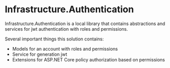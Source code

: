 # Infrastructure.Authentication

Infrastructure.Authentication is a local library that contains abstractions and services for jwt authentication with
roles and permissions.

Several important things this solution contains:
* Models for an account with roles and permissions
* Service for generation jwt
* Extensions for ASP.NET Core policy authorization based on permissions
